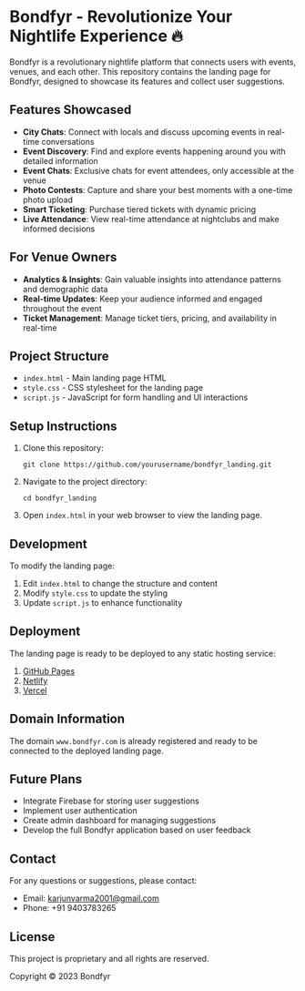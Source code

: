 # Bondfyr - Revolutionize Your Nightlife Experience 🔥

Bondfyr is a revolutionary nightlife platform that connects users with events, venues, and each other. This repository contains the landing page for Bondfyr, designed to showcase its features and collect user suggestions.

## Features Showcased

- **City Chats**: Connect with locals and discuss upcoming events in real-time conversations
- **Event Discovery**: Find and explore events happening around you with detailed information
- **Event Chats**: Exclusive chats for event attendees, only accessible at the venue
- **Photo Contests**: Capture and share your best moments with a one-time photo upload
- **Smart Ticketing**: Purchase tiered tickets with dynamic pricing
- **Live Attendance**: View real-time attendance at nightclubs and make informed decisions

## For Venue Owners

- **Analytics & Insights**: Gain valuable insights into attendance patterns and demographic data
- **Real-time Updates**: Keep your audience informed and engaged throughout the event
- **Ticket Management**: Manage ticket tiers, pricing, and availability in real-time

## Project Structure

- `index.html` - Main landing page HTML
- `style.css` - CSS stylesheet for the landing page
- `script.js` - JavaScript for form handling and UI interactions

## Setup Instructions

1. Clone this repository:
   ```
   git clone https://github.com/yourusername/bondfyr_landing.git
   ```

2. Navigate to the project directory:
   ```
   cd bondfyr_landing
   ```

3. Open `index.html` in your web browser to view the landing page.

## Development

To modify the landing page:

1. Edit `index.html` to change the structure and content
2. Modify `style.css` to update the styling
3. Update `script.js` to enhance functionality

## Deployment

The landing page is ready to be deployed to any static hosting service:

1. [GitHub Pages](https://pages.github.com/)
2. [Netlify](https://www.netlify.com/)
3. [Vercel](https://vercel.com/)

## Domain Information

The domain `www.bondfyr.com` is already registered and ready to be connected to the deployed landing page.

## Future Plans

- Integrate Firebase for storing user suggestions
- Implement user authentication
- Create admin dashboard for managing suggestions
- Develop the full Bondfyr application based on user feedback

## Contact

For any questions or suggestions, please contact:

- Email: karjunvarma2001@gmail.com
- Phone: +91 9403783265

## License

This project is proprietary and all rights are reserved.

Copyright © 2023 Bondfyr 